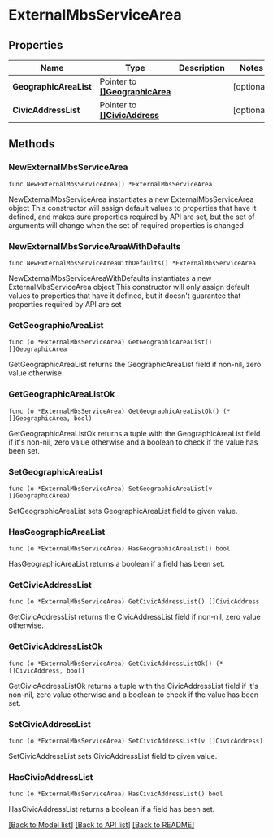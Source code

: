 # ExternalMbsServiceArea

## Properties

Name | Type | Description | Notes
------------ | ------------- | ------------- | -------------
**GeographicAreaList** | Pointer to [**[]GeographicArea**](GeographicArea.md) |  | [optional] 
**CivicAddressList** | Pointer to [**[]CivicAddress**](CivicAddress.md) |  | [optional] 

## Methods

### NewExternalMbsServiceArea

`func NewExternalMbsServiceArea() *ExternalMbsServiceArea`

NewExternalMbsServiceArea instantiates a new ExternalMbsServiceArea object
This constructor will assign default values to properties that have it defined,
and makes sure properties required by API are set, but the set of arguments
will change when the set of required properties is changed

### NewExternalMbsServiceAreaWithDefaults

`func NewExternalMbsServiceAreaWithDefaults() *ExternalMbsServiceArea`

NewExternalMbsServiceAreaWithDefaults instantiates a new ExternalMbsServiceArea object
This constructor will only assign default values to properties that have it defined,
but it doesn't guarantee that properties required by API are set

### GetGeographicAreaList

`func (o *ExternalMbsServiceArea) GetGeographicAreaList() []GeographicArea`

GetGeographicAreaList returns the GeographicAreaList field if non-nil, zero value otherwise.

### GetGeographicAreaListOk

`func (o *ExternalMbsServiceArea) GetGeographicAreaListOk() (*[]GeographicArea, bool)`

GetGeographicAreaListOk returns a tuple with the GeographicAreaList field if it's non-nil, zero value otherwise
and a boolean to check if the value has been set.

### SetGeographicAreaList

`func (o *ExternalMbsServiceArea) SetGeographicAreaList(v []GeographicArea)`

SetGeographicAreaList sets GeographicAreaList field to given value.

### HasGeographicAreaList

`func (o *ExternalMbsServiceArea) HasGeographicAreaList() bool`

HasGeographicAreaList returns a boolean if a field has been set.

### GetCivicAddressList

`func (o *ExternalMbsServiceArea) GetCivicAddressList() []CivicAddress`

GetCivicAddressList returns the CivicAddressList field if non-nil, zero value otherwise.

### GetCivicAddressListOk

`func (o *ExternalMbsServiceArea) GetCivicAddressListOk() (*[]CivicAddress, bool)`

GetCivicAddressListOk returns a tuple with the CivicAddressList field if it's non-nil, zero value otherwise
and a boolean to check if the value has been set.

### SetCivicAddressList

`func (o *ExternalMbsServiceArea) SetCivicAddressList(v []CivicAddress)`

SetCivicAddressList sets CivicAddressList field to given value.

### HasCivicAddressList

`func (o *ExternalMbsServiceArea) HasCivicAddressList() bool`

HasCivicAddressList returns a boolean if a field has been set.


[[Back to Model list]](../README.md#documentation-for-models) [[Back to API list]](../README.md#documentation-for-api-endpoints) [[Back to README]](../README.md)


